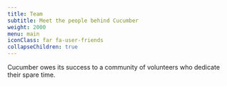 ```yaml
---
title: Team
subtitle: Meet the people behind Cucumber
weight: 2000
menu: main
iconClass: far fa-user-friends
collapseChildren: true
---
```


Cucumber owes its success to a community of volunteers who dedicate their
spare time.